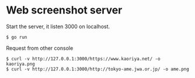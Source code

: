 # Web screenshot server

Start the server, it listen 3000 on localhost.

    $ go run

Request from other console

    $ curl -v http://127.0.0.1:3000/https://www.kaoriya.net/ -o kaoriya.png
    $ curl -v http://127.0.0.1:3000/http://tokyo-ame.jwa.or.jp/ -o ame.png
